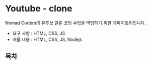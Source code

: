 # Youtube - clone 

Nomad Coders의 유투브 클론 코딩 수업을 백업하기 위한 레파지토리입니다.
* 요구 사항 : HTML, CSS, JS
* 배울 내용 : HTML, CSS, JS, Nodejs

## 목차
